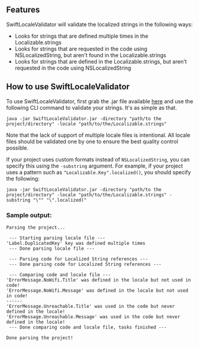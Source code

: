 ## Features

SwiftLocaleValidator will validate the localized strings in the following ways:
 - Looks for strings that are defined multiple times in the Localizable.strings
 - Looks for strings that are requested in the code using NSLocalizedString, but aren't found in the Localizable.strings
 - Looks for strings that are defined in the Localizable.strings, but aren't requested in the code using NSLocalizedString

## How to use SwiftLocaleValidator

To use SwiftLocaleValidator, first grab the .jar file available [here](https://github.com/Ferdzz/SwiftLocaleValidator/blob/master/SwiftLocaleValidator.jar) and use the following CLI command to validate your strings. It's as simple as that.

```
java -jar SwiftLocaleValidator.jar -directory "path/to the project/directory" -locale "path/to/the/Localizable.strings"
```

Note that the lack of support of multiple locale files is intentional. All locale files should be validated one by one to ensure the best quality control possible.

If your project uses custom formats instead of `NSLocalizedString`, you can specify this using the `-substring` argument. For example, if your
project uses a pattern such as `"Localizable.Key".localized()`, you should specify the following:

```
java -jar SwiftLocaleValidator.jar -directory "path/to the project/directory" -locale "path/to/the/Localizable.strings" -substring "\"" "\".localized("
```

### Sample output:
```
Parsing the project...

 --- Starting parsing locale file --- 
'Label.DuplicatedKey' key was defined multiple times
 --- Done parsing locale file --- 

 --- Parsing code for Localized String references --- 
 --- Done parsing code for Localized String references --- 

 --- Comparing code and locale file --- 
'ErrorMessage.NoWifi.Title' was defined in the locale but not used in code! 
'ErrorMessage.NoWifi.Message' was defined in the locale but not used in code! 
------
'ErrorMessage.Unreachable.Title' was used in the code but never defined in the locale! 
'ErrorMessage.Unreachable.Message' was used in the code but never defined in the locale! 
 --- Done comparing code and locale file, tasks finished --- 

Done parsing the project!
```
